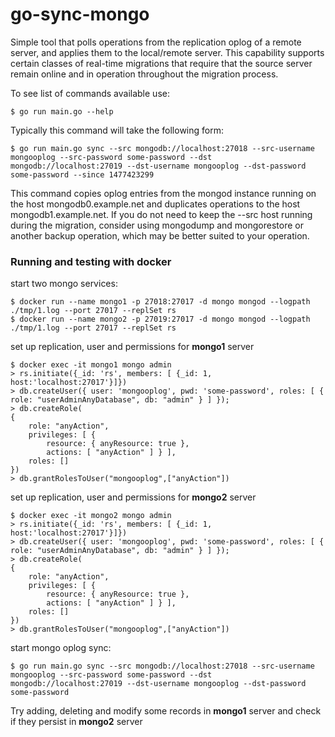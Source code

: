 # go-sync-mongo

Simple tool that polls operations from the replication oplog of a remote server, and applies them to the local/remote server. This capability supports certain classes of real-time migrations that require that the source server remain online and in operation throughout the migration process.

To see list of commands available use:
```
$ go run main.go --help
```

Typically this command will take the following form:
```
$ go run main.go sync --src mongodb://localhost:27018 --src-username mongooplog --src-password some-password --dst mongodb://localhost:27019 --dst-username mongooplog --dst-password some-password --since 1477423299
```

This command copies oplog entries from the mongod instance running on the host mongodb0.example.net and duplicates operations to the host mongodb1.example.net. If you do not need to keep the --src host running during the migration, consider using mongodump and mongorestore or another backup operation, which may be better suited to your operation.

### Running and testing with docker

start two mongo services:
```
$ docker run --name mongo1 -p 27018:27017 -d mongo mongod --logpath ./tmp/1.log --port 27017 --replSet rs
$ docker run --name mongo2 -p 27019:27017 -d mongo mongod --logpath ./tmp/1.log --port 27017 --replSet rs
```

set up replication, user and permissions for **mongo1** server
```
$ docker exec -it mongo1 mongo admin
> rs.initiate({_id: 'rs', members: [ {_id: 1, host:'localhost:27017'}]})
> db.createUser({ user: 'mongooplog', pwd: 'some-password', roles: [ { role: "userAdminAnyDatabase", db: "admin" } ] });
> db.createRole( 
{ 
    role: "anyAction", 
    privileges: [ { 
        resource: { anyResource: true }, 
        actions: [ "anyAction" ] } ], 
    roles: []
})
> db.grantRolesToUser("mongooplog",["anyAction"])
```

set up replication, user and permissions for **mongo2** server
```
$ docker exec -it mongo2 mongo admin
> rs.initiate({_id: 'rs', members: [ {_id: 1, host:'localhost:27017'}]})
> db.createUser({ user: 'mongooplog', pwd: 'some-password', roles: [ { role: "userAdminAnyDatabase", db: "admin" } ] });
> db.createRole( 
{ 
    role: "anyAction", 
    privileges: [ { 
        resource: { anyResource: true }, 
        actions: [ "anyAction" ] } ], 
    roles: []
})
> db.grantRolesToUser("mongooplog",["anyAction"])
```

start mongo oplog sync:
```
$ go run main.go sync --src mongodb://localhost:27018 --src-username mongooplog --src-password some-password --dst mongodb://localhost:27019 --dst-username mongooplog --dst-password some-password
```

Try adding, deleting and modify some records in **mongo1** server and check if they persist in **mongo2** server
